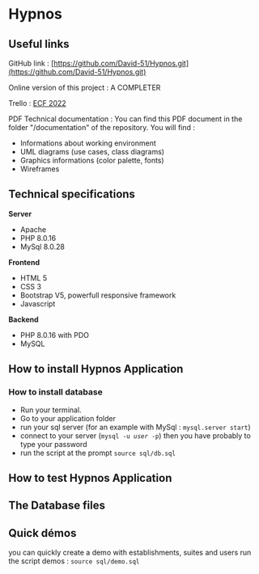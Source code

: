 # Hypnos

## Useful links

GitHub link : [https://github.com/David-51/Hypnos.git](https://github.com/David-51/Hypnos.git)

Online version of this project : A COMPLETER

Trello : [ECF 2022](https://trello.com/invite/b/qj4otr8J/f5005c1adbf0b05f8ea5d01bcda8c4cc/organisation-ecf)

PDF Technical documentation :
You can find this PDF document in the folder "/documentation" of the repository.
You will find :
- Informations about working environment
- UML diagrams (use cases, class diagrams)
- Graphics informations (color palette, fonts)
- Wireframes


## Technical specifications

**Server**
- Apache
- PHP 8.0.16
- MySql 8.0.28

**Frontend**
- HTML 5
- CSS 3
- Bootstrap V5, powerfull responsive framework
- Javascript

**Backend**
- PHP 8.0.16 with PDO
- MySQL

## How to install Hypnos Application
### How to install database
- Run your terminal.
- Go to your application folder
- run your sql server (for an example with MySql : ```mysql.server start```)
- connect to your server (```mysql -u ```*```user```*``` -p```)
then you have probably to type your password
- run the script at the prompt
```source sql/db.sql```

## How to test Hypnos Application

## The Database files

## Quick démos
you can quickly create a demo with establishments, suites and users
run the script demos : `source sql/demo.sql`

